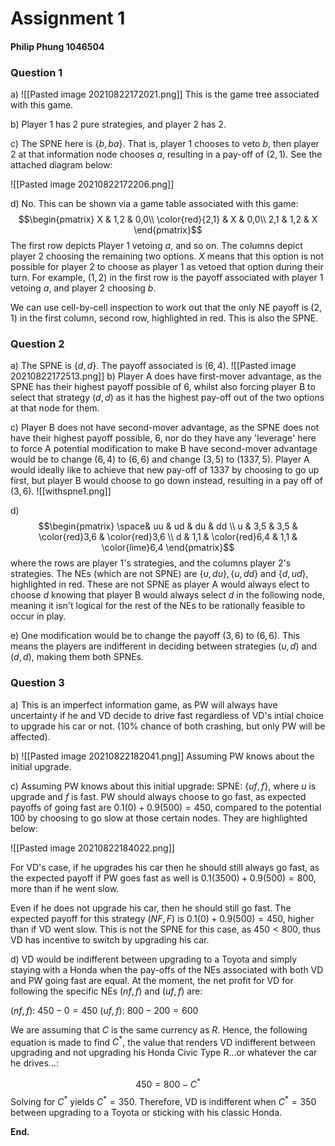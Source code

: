 <h1>Assignment 1</h1> 

<h4>Philip Phung 1046504</h4> 

<h3>Question 1</h3> 

a) ![[Pasted image 20210822172021.png]] 
This is the game tree associated with this game.

b) Player 1 has 2 pure strategies, and player 2 has 2. 

c) The SPNE here is $\{b, ba\}$. That is, player 1 chooses to veto $b$, then player 2 at that information node chooses $a$, resulting in a pay-off of $(2,1)$. See the attached diagram below:

![[Pasted image 20210822172206.png]]

d) No. This can be shown via a game table associated with this game: 
$$\begin{pmatrix}  
X & 1,2 & 0,0\\  
\color{red}{2,1} & X & 0,0\\
2,1 & 1,2 & X
\end{pmatrix}$$
The first row depicts Player 1 vetoing $a$, and so on. The columns depict player 2 choosing the remaining two options. $X$ means that this option is not possible for player 2 to choose as player 1 as vetoed that option during their turn. For example, $(1,2)$ in the first row is the payoff associated with player 1 vetoing $a$, and player 2 choosing $b$. 

We can use cell-by-cell inspection to work out that the only NE payoff is $(2,1)$ in the first column, second row, highlighted in red. This is also the SPNE. 

<h3>Question 2</h3> 

a) The SPNE is $\{d, d\}$. The payoff associated is $(6, 4)$. 
![[Pasted image 20210822172513.png]]
b) Player A does have first-mover advantage, as the SPNE has their highest payoff possible of $6$, whilst also forcing player B to select that strategy $(d, d)$ as it has the highest pay-off out of the two options at that node for them. 

c) Player B does not have second-mover advantage, as the SPNE does not have their highest payoff possible, $6$, nor do they have any 'leverage' here to force A potential modification to make B have second-mover advantage would be to change $(6,4)$ to $(6, 6)$ and change $(3, 5)$ to $(1337, 5)$. Player A would ideally like to achieve that new pay-off of $1337$ by choosing to go up first, but player B would choose to go down instead, resulting in a pay off of $(3, 6)$. ![[withspne1.png]]

d) $$\begin{pmatrix}  
\space& uu & ud & du & dd \\  
u & 3,5 & 3,5 & \color{red}3,6 & \color{red}3,6  \\
d & 1,1 & \color{red}6,4 & 1,1 & \color{lime}6,4
\end{pmatrix}$$
where the rows are player 1's strategies, and the columns player 2's strategies. The NEs (which are not SPNE) are $\{u, du\}, \{u, dd\}$ and $\{d, ud\}$, highlighted in red. These are not SPNE as player A would always elect to choose $d$ knowing that player B would always select $d$ in the following node, meaning it isn't logical for the rest of the NEs to be rationally feasible to occur in play.

e) One modification would be to change the payoff $(3, 6)$ to $(6, 6)$. This means the players are indifferent in deciding between strategies $(u, d)$ and $(d, d)$, making them both SPNEs.  

<h3>Question 3</h3>  

a) This is an imperfect information game, as PW will always have uncertainty if he and VD decide to drive fast regardless of VD's intial choice to upgrade his car or not. (10% chance of both crashing, but only PW will be affected). 

b) ![[Pasted image 20210822182041.png]] Assuming PW knows about the initial upgrade.

c) Assuming PW knows about this initial upgrade: 
SPNE: $\{uf, f\}$, where $u$ is upgrade and $f$ is fast. PW should always choose to go fast, as expected payoffs of going fast are $0.1(0) + 0.9(500) = 450$, compared to the potential $100$ by choosing to go slow at those certain nodes. They are highlighted below:

![[Pasted image 20210822184022.png]]

For VD's case, if he upgrades his car then he should still always go fast, as the expected payoff if PW goes fast as well is $0.1(3500) + 0.9(500) = 800$, more than if he went slow. 

Even if he does not upgrade his car, then he should still go fast. The expected payoff for this strategy $(NF,F)$ is $0.1(0) + 0.9(500) = 450$, higher than if VD went slow. This is not the SPNE for this case, as $450 < 800$, thus VD has incentive to switch by upgrading his car.

d) VD would be indifferent between upgrading to a Toyota and simply staying with a Honda when the pay-offs of the NEs associated with both VD and PW going fast are equal. At the moment, the net profit for VD for following the specific NEs $(nf,f)$ and $(uf, f)$ are: 

$(nf,f)$: $450 - 0 = 450$
$(uf, f)$: $800 - 200 = 600$

We are assuming that $C$ is the same currency as $R$. Hence, the following equation is made to find $C^{*}$, the value that renders VD indifferent between upgrading and not upgrading his Honda Civic Type R...or whatever the car he drives...: 

$$450 = 800 - C^{*}$$ 
Solving for $C^{*}$ yields $C^{*} = 350$. Therefore, VD is indifferent when $C^{*} = 350$ between upgrading to a Toyota or sticking with his classic Honda. 

**End.**
